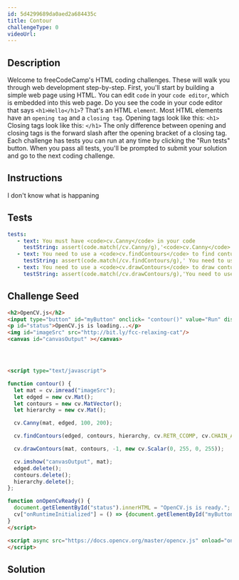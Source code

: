```yaml
---
id: 5d4299689da0aed2a684435c
title: Contour
challengeType: 0
videoUrl:
---
```


## Description
<section id='description'>
Welcome to freeCodeCamp's HTML coding challenges. These will walk you through web development step-by-step.
First, you'll start by building a simple web page using HTML. You can edit <code>code</code> in your <code>code editor</code>, which is embedded into this web page.
Do you see the code in your code editor that says <code>&#60;h1&#62;Hello&#60;/h1&#62;</code>? That's an HTML <code>element</code>.
Most HTML elements have an <code>opening tag</code> and a <code>closing tag</code>.
Opening tags look like this:
<code>&#60;h1&#62;</code>
Closing tags look like this:
<code>&#60;/h1&#62;</code>
The only difference between opening and closing tags is the forward slash after the opening bracket of a closing tag.
Each challenge has tests you can run at any time by clicking the "Run tests" button. When you pass all tests, you'll be prompted to submit your solution and go to the next coding challenge.
</section>

## Instructions
<section id='instructions'>
I don't know what is happaning
</section>

## Tests
<section id='tests'>

```yml
tests:
   - text: You must have <code>cv.Canny</code> in your code
     testString: assert(code.match(/cv.Canny/g),'<code>cv.Canny</code> is not in initializes');
   - text: You need to use a <code>cv.findContours</code> to find contur on image
     testString: assert(code.match(/cv.findContours/g),' You need to use a <code>cv.findContours</code> to find contur on image');
   - text: You need to use a <code>cv.drawContours</code> to draw contur
     testString: assert(code.match(/cv.drawContours/g),'You need to use a <code>cv.drawContours</code> to draw contur');
```

</section>

## Challenge Seed

<section id='challengeSeed'>

<div id='html-seed'>

```html
<h2>OpenCV.js</h2>        
<input type="button" id="myButton" onclick= "contour()" value="Run" disabled=true/>
<p id="status">OpenCV.js is loading...</p>
<img id="imageSrc" src="http://bit.ly/fcc-relaxing-cat"/>    
<canvas id="canvasOutput" ></canvas>




<script type="text/javascript">

function contour() {
  let mat = cv.imread("imageSrc");
  let edged = new cv.Mat();
  let contours = new cv.MatVector();
  let hierarchy = new cv.Mat();

  cv.Canny(mat, edged, 100, 200);

  cv.findContours(edged, contours, hierarchy, cv.RETR_CCOMP, cv.CHAIN_APPROX_SIMPLE);

  cv.drawContours(mat, contours, -1, new cv.Scalar(0, 255, 0, 255));

  cv.imshow("canvasOutput", mat);
  edged.delete();
  contours.delete();
  hierarchy.delete();
};

function onOpenCvReady() {
  document.getElementById("status").innerHTML = "OpenCV.js is ready.";
  cv["onRuntimeInitialized"] = () => {document.getElementById("myButton").disabled = false;}
}
</script>

<script async src="https://docs.opencv.org/master/opencv.js" onload="onOpenCvReady();" type="text/javascript">
</script>
```

</div>



</section>

## Solution
<section id='solution'>

```html

```

</section>
